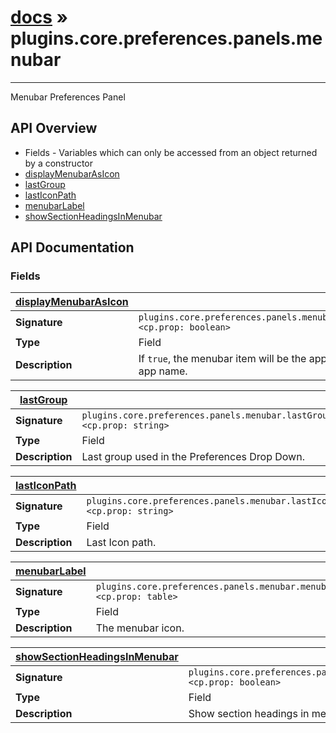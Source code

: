 # [docs](index.md) » plugins.core.preferences.panels.menubar
---

Menubar Preferences Panel

## API Overview
* Fields - Variables which can only be accessed from an object returned by a constructor
 * [displayMenubarAsIcon](#displayMenubarAsIcon)
 * [lastGroup](#lastGroup)
 * [lastIconPath](#lastIconPath)
 * [menubarLabel](#menubarLabel)
 * [showSectionHeadingsInMenubar](#showSectionHeadingsInMenubar)

## API Documentation

### Fields

| [displayMenubarAsIcon](#displayMenubarAsIcon)         |                                                                                     |
| --------------------------------------------|-------------------------------------------------------------------------------------|
| **Signature**                               | `plugins.core.preferences.panels.menubar.displayMenubarAsIcon <cp.prop: boolean>`                                                                    |
| **Type**                                    | Field                                                                     |
| **Description**                             | If `true`, the menubar item will be the app icon. If not, it will be the app name.                                                                     |

| [lastGroup](#lastGroup)         |                                                                                     |
| --------------------------------------------|-------------------------------------------------------------------------------------|
| **Signature**                               | `plugins.core.preferences.panels.menubar.lastGroup <cp.prop: string>`                                                                    |
| **Type**                                    | Field                                                                     |
| **Description**                             | Last group used in the Preferences Drop Down.                                                                     |

| [lastIconPath](#lastIconPath)         |                                                                                     |
| --------------------------------------------|-------------------------------------------------------------------------------------|
| **Signature**                               | `plugins.core.preferences.panels.menubar.lastIconPath <cp.prop: string>`                                                                    |
| **Type**                                    | Field                                                                     |
| **Description**                             | Last Icon path.                                                                     |

| [menubarLabel](#menubarLabel)         |                                                                                     |
| --------------------------------------------|-------------------------------------------------------------------------------------|
| **Signature**                               | `plugins.core.preferences.panels.menubar.menubarLabel <cp.prop: table>`                                                                    |
| **Type**                                    | Field                                                                     |
| **Description**                             | The menubar icon.                                                                     |

| [showSectionHeadingsInMenubar](#showSectionHeadingsInMenubar)         |                                                                                     |
| --------------------------------------------|-------------------------------------------------------------------------------------|
| **Signature**                               | `plugins.core.preferences.panels.menubar.showSectionHeadingsInMenubar <cp.prop: boolean>`                                                                    |
| **Type**                                    | Field                                                                     |
| **Description**                             | Show section headings in menubar.                                                                     |

